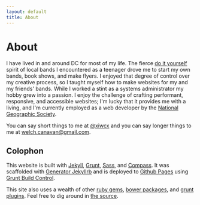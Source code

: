 ```yaml
---
layout: default
title: About
---
```


# About

I have lived in and around DC for most of my life. The fierce [do it yourself](http://en.wikipedia.org/wiki/Do_it_yourself#Subculture) spirit of local bands I encountered as a teenager drove me to start my own bands, book shows, and make flyers. I enjoyed that degree of control over my creative process, so I taught myself how to make websites for my and my friends' bands. While I worked a stint as a systems administrator my hobby grew into a passion. I enjoy the challenge of crafting performant, responsive, and accessible websites; I'm lucky that it provides me with a living, and I'm currently employed as a web developer by the [National Geographic Society](http://nationalgeographic.com).

You can say short things to me at [@xiwcx](http://twitter.com/xiwcx) and you can say longer things to me at <welch.canavan@gmail.com>.

## Colophon

This website is built with [Jekyll](http://jekyllrb.com/), [Grunt](http://gruntjs.com/), [Sass](http://sass-lang.com/), and [Compass](http://compass-style.org/). It was scaffolded with [Generator Jekyllrb](https://github.com/robwierzbowski/generator-jekyllrb) and is deployed to [Github Pages](http://pages.github.com/) using [Grunt Build Control](https://github.com/robwierzbowski/grunt-build-control).

This site also uses a wealth of other [ruby gems](https://github.com/xiwcx/xiwcx.github.io/blob/src/Gemfile), [bower packages](https://github.com/xiwcx/xiwcx.github.io/blob/src/bower.json), and [grunt plugins](https://github.com/xiwcx/xiwcx.github.io/blob/src/package.json). Feel free to dig around in [the source](https://github.com/xiwcx/xiwcx.github.io/tree/src).
